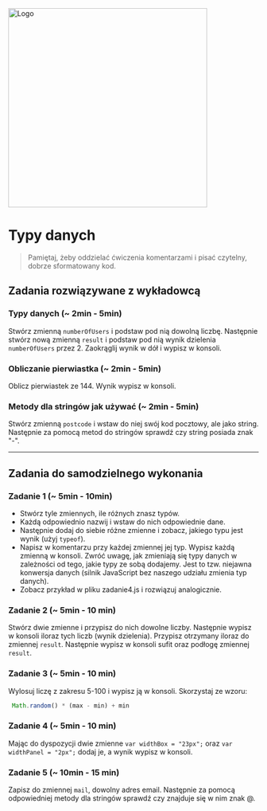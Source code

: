 <img alt="Logo" src="http://coderslab.pl/svg/logo-coderslab.svg" width="400">

#  Typy danych

> Pamiętaj, żeby oddzielać ćwiczenia komentarzami i pisać czytelny, dobrze sformatowany kod.

## Zadania rozwiązywane z wykładowcą

### Typy danych  (~ 2min - 5min)

Stwórz zmienną ```numberOfUsers``` i podstaw pod nią dowolną liczbę. Następnie stwórz nową zmienną ```result``` i podstaw pod nią wynik dzielenia ```numberOfUsers``` przez 2. Zaokrąglij wynik w dół i wypisz w konsoli.

### Obliczanie pierwiastka (~ 2min - 5min)

Oblicz pierwiastek ze 144. Wynik wypisz w konsoli.

### Metody dla stringów jak używać (~ 2min - 5min)

Stwórz zmienną ```postcode``` i wstaw do niej swój kod pocztowy, ale jako string. Następnie za pomocą metod do stringów sprawdź czy string posiada znak "-".

-------------------------------------------------------------------------------

## Zadania do samodzielnego wykonania

### Zadanie 1 (~ 5min - 10min)
- Stwórz tyle zmiennych, ile różnych znasz typów.
- Każdą odpowiednio nazwij i wstaw do nich odpowiednie dane.
- Następnie dodaj do siebie różne zmienne i zobacz, jakiego typu jest wynik (użyj ```typeof```).
- Napisz w komentarzu przy każdej zmiennej jej typ.
Wypisz każdą zmienną w konsoli.
Zwróć uwagę, jak zmieniają się typy danych w zależności od tego, jakie typy ze sobą dodajemy. Jest to tzw. niejawna konwersja danych (silnik JavaScript bez naszego udziału zmienia typ danych).
- Zobacz przykład w pliku zadanie4.js i rozwiązuj analogicznie.

### Zadanie 2 (~ 5min - 10 min)

Stwórz dwie zmienne i przypisz do nich dowolne liczby. Następnie wypisz w konsoli iloraz tych liczb (wynik dzielenia). Przypisz otrzymany iloraz do zmiennej ```result```.
Następnie wypisz w konsoli sufit oraz podłogę zmiennej ```result```.

### Zadanie 3 (~ 5min - 10 min)

Wylosuj liczę z zakresu 5-100 i wypisz ją w konsoli.
Skorzystaj ze wzoru:

```JavaScript
 Math.random() * (max - min) + min
 ```

### Zadanie 4 (~ 5min - 10 min)
Mając do dyspozycji dwie zmienne ```var widthBox = "23px";``` oraz  ```var widthPanel = "2px";``` dodaj je, a wynik wypisz w konsoli.

### Zadanie 5  (~ 10min - 15 min)
Zapisz do zmiennej ```mail```, dowolny adres email. Następnie za pomocą odpowiedniej metody dla stringów sprawdź czy znajduje się w nim znak @.
